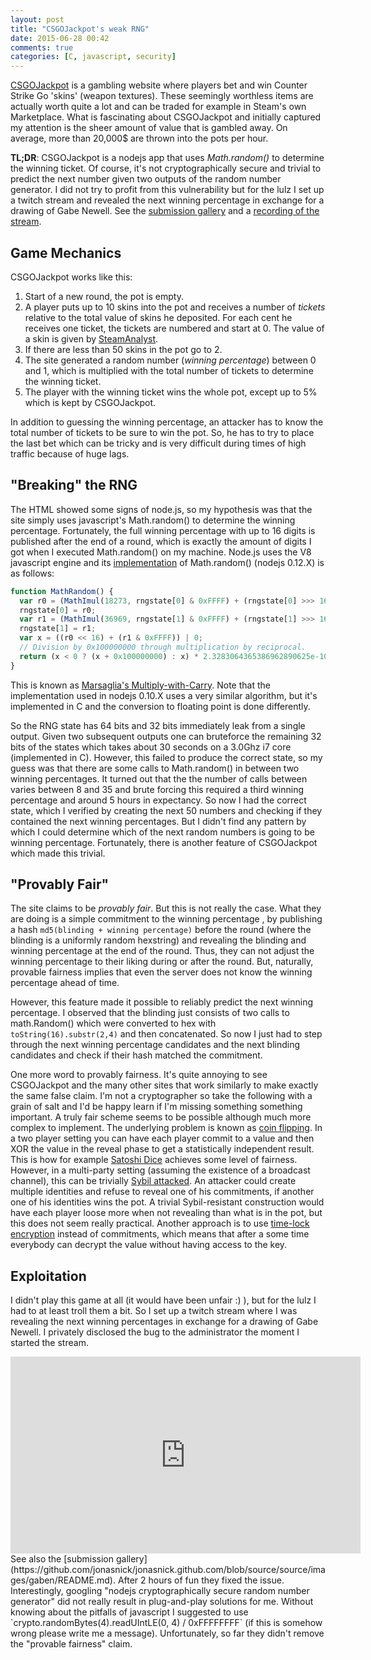 ```yaml
---
layout: post
title: "CSGOJackpot's weak RNG"
date: 2015-06-28 00:42
comments: true
categories: [C, javascript, security]
---
```


[CSGOJackpot](https://csgojackpot.com) is a gambling website where players bet and win Counter Strike Go 'skins' (weapon textures).
These seemingly worthless items are actually worth quite a lot and can be traded for example in Steam's own
Marketplace. What is fascinating about CSGOJackpot and initially captured my attention is the sheer amount
of value that is gambled away. On average, more than 20,000$ are thrown into the pots per hour. 

**TL;DR**: CSGOJackpot is a nodejs app that uses *Math.random()* to determine the winning ticket. Of course, it's not cryptographically
secure and trivial to predict the next number given two outputs of the random number generator.
I did not try to profit from this vulnerability but for the lulz I set up a twitch stream and revealed the next winning percentage
in exchange for a drawing of Gabe Newell. See the [submission gallery](https://github.com/jonasnick/jonasnick.github.com/blob/source/source/images/gaben/README.md) and a [recording of the stream](https://www.youtube.com/watch?v=DZrDQKbQ7r0).

<!-- more -->

Game Mechanics
---
CSGOJackpot works like this:

1. Start of a new round, the pot is empty.
2. A player puts up to 10 skins into the pot and receives a number of *tickets* relative to the total value of skins he deposited. For each cent he receives one ticket, the tickets are numbered and start at 0. The value of a skin is given by [SteamAnalyst](http://csgo.steamanalyst.com).
3. If there are less than 50 skins in the pot go to 2.
4. The site generated a random number (*winning percentage*) between 0 and 1, which is multiplied with the total number of 
tickets to determine the winning ticket.
5. The player with the winning ticket wins the whole pot, except up to 5% which is kept by CSGOJackpot.

In addition to guessing the winning percentage, an attacker has to know the total number of tickets to be sure to win the pot.
So, he has to try to place the last bet which can be tricky and is very difficult during times of high traffic because of huge lags.

"Breaking" the RNG
---
The HTML showed some signs of node.js, so my hypothesis was that the site simply uses javascript's Math.random() to determine the winning percentage.
Fortunately, the full winning percentage with up to 16 digits is published after the end of a round, which is exactly the amount of digits I 
got when I executed Math.random() on my machine.
Node.js uses the V8 javascript engine and its [implementation](https://github.com/joyent/node/blob/61c6abf00898fe00eb7fcf2c23ba0b01cf12034c/deps/v8/src/math.js#L146) of Math.random() (nodejs 0.12.X) is as follows:
``` javascript
function MathRandom() {
  var r0 = (MathImul(18273, rngstate[0] & 0xFFFF) + (rngstate[0] >>> 16)) | 0;
  rngstate[0] = r0;
  var r1 = (MathImul(36969, rngstate[1] & 0xFFFF) + (rngstate[1] >>> 16)) | 0;
  rngstate[1] = r1;
  var x = ((r0 << 16) + (r1 & 0xFFFF)) | 0;
  // Division by 0x100000000 through multiplication by reciprocal.
  return (x < 0 ? (x + 0x100000000) : x) * 2.3283064365386962890625e-10;
}
```
This is known as [Marsaglia's Multiply-with-Carry](https://groups.google.com/forum/#!msg/sci.stat.math/5yb0jwf1stw/ApaXM3IRy-0J).
Note that the implementation used in nodejs 0.10.X uses a very similar algorithm, but it's implemented in C and the conversion to floating point is done differently.

So the RNG state has 64 bits and 32 bits immediately leak from a single output. Given two subsequent outputs one can bruteforce the remaining
32 bits of the states which takes about 30 seconds on a 3.0Ghz i7 core (implemented in C).
However, this failed to produce the correct state, so my guess was that there are some calls to Math.random() in between two winning percentages.
It turned out that the the number of calls between varies between 8 and 35 and brute forcing this required a third winning percentage and around
5 hours in expectancy. So now I had the correct state, which I verified by creating the next 50 numbers and checking if they contained the next winning percentages.
But I didn't find any pattern by which I could determine which of the next random numbers is going to be winning percentage.
Fortunately, there is another feature of CSGOJackpot which made this trivial.


"Provably Fair"
---
The site claims to be *provably fair*. But this is not really the case. What they are doing is a simple commitment to the winning percentage
, by publishing a hash `md5(blinding + winning percentage)` before the round (where the blinding is a uniformly random hexstring) 
and revealing the blinding and winning percentage at the end of the round. Thus, they can not adjust the winning percentage to their
liking during or after the round. But, naturally, provable fairness implies that even the server does not know the winning percentage ahead of time.

However, this feature made it possible to reliably predict the next winning percentage.
I observed that the blinding just consists of two calls to math.Random() which were converted to hex with `toString(16).substr(2,4)`
and then concatenated. So now I just had to step through the next winning percentage candidates and the next blinding candidates and
check if their hash matched the commitment.

One more word to provably fairness. It's quite annoying to see CSGOJackpot and the many other sites that work similarly to 
make exactly the same false claim.
I'm not a cryptographer so take the following with a grain of salt and I'd be happy learn if I'm missing something something important.
A truly fair scheme seems to be possible although much more complex to implement. 
The underlying problem is known as [coin flipping](https://en.wikipedia.org/wiki/Commitment_scheme#Coin_flipping).
In a two player setting you can have each player commit to a value
and then XOR the value in the reveal phase to get a statistically independent result. 
This is how for example [Satoshi Dice](https://satoshidice.com/provably-fair/) achieves some level of fairness.
However, in a multi-party setting (assuming the existence of a broadcast channel), this can be trivially [Sybil attacked](https://en.wikipedia.org/wiki/Sybil_attack). An attacker could create multiple identities and refuse to reveal one of his commitments, if another one of his identities wins the pot.
A trivial Sybil-resistant construction would have each player loose more when not revealing than what is in the pot, but this does not seem really practical.
Another approach is to use [time-lock encryption](http://www.hashcash.org/papers/time-lock.pdf) instead of commitments, which means that after a some time everybody can decrypt the value without having access to the key.

Exploitation
---
I didn't play this game at all (it would have been unfair :) ), but for the lulz I had to at least troll them a bit.
So I set up a twitch stream where I was revealing the next winning percentages in exchange for a drawing of Gabe Newell.
I privately disclosed the bug to the administrator the moment I started the stream.
<iframe width="560" height="315" src="https://www.youtube.com/embed/DZrDQKbQ7r0" frameborder="0" allowfullscreen></iframe>
See also the [submission gallery](https://github.com/jonasnick/jonasnick.github.com/blob/source/source/images/gaben/README.md).
After 2 hours of fun they fixed the issue.
Interestingly, googling "nodejs cryptographically secure random number generator" did not really result in plug-and-play solutions for me.
Without knowing about the pitfalls of javascript I suggested to use `crypto.randomBytes(4).readUIntLE(0, 4) / 0xFFFFFFFF` (if this is somehow wrong please
write me a message).
Unfortunately, so far they didn't remove the "provable fairness" claim.
